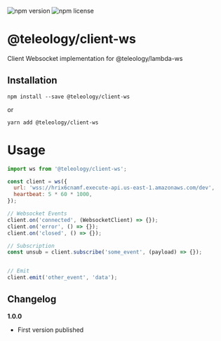 ![npm version](https://img.shields.io/npm/v/@teleology/client-ws.svg) ![npm license](https://img.shields.io/npm/l/@teleology/client-ws.svg)

# @teleology/client-ws
Client Websocket implementation for @teleology/lambda-ws

## Installation
```
npm install --save @teleology/client-ws
```
or
```
yarn add @teleology/client-ws
```


# Usage

```javascript
import ws from '@teleology/client-ws';

const client = ws({
  url: 'wss://hrix6cnamf.execute-api.us-east-1.amazonaws.com/dev',
  heartbeat: 5 * 60 * 1000,
});

// Websocket Events
client.on('connected', (WebsocketClient) => {});
client.on('error', () => {});
client.on('closed', () => {});

// Subscription
const unsub = client.subscribe('some_event', (payload) => {});


// Emit
client.emit('other_event', 'data');
```
 
## Changelog

**1.0.0**
- First version published